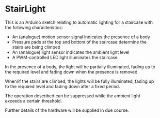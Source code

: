 # StairLight

  This is an Arduino sketch relating to automatic lighting for a staircase with the following characteristics:
  
  * An (analogue) motion sensor signal indicates the presence of a body
  * Pressure pads at the top and bottom of the staircase determine the stairs are being climbed
  * An (analogue) light sensor indicates the ambient light level
  * A PWM-controlled LED light illuminates the staircase

  In the presence of a body, the light will be partially illuminated, fading up to the required level
  and fading down when the presence is removed.

  When/if the stairs are climbed, the lights will be fully illuminated, fading up to the required level
  and fading down after a fixed period.

  The operation described can be suppressed while the ambient light exceeds a certain threshold.
  
  Further details of the hardware will be supplied in due course.
